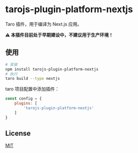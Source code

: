 # tarojs-plugin-platform-nextjs

Taro 插件，用于编译为 Next.js 应用。

<strong>⚠️ 本插件目前处于早期建设中，不建议用于生产环境！</strong>

## 使用

```bash
# 安装
npm install tarojs-plugin-platform-nextjs
# 执行
taro build --type nextjs
```

taro 项目配置中添加插件：

```javascript
const config = {
    plugins: [
        'tarojs-plugin-platform-nextjs'
    ]
}
```

## License

[MIT](https://github.com/SyMind/tarojs-plugin-platform-nextjs/blob/main/LICENSE)
